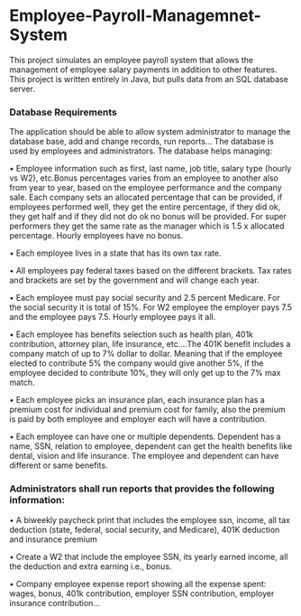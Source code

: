 # Employee-Payroll-Managemnet-System
This project simulates an employee payroll system that allows the management of employee salary payments in addition to other features.  This project is written entirely in Java, but pulls data from an SQL database server.

### Database Requirements
The application should be able to allow system administrator to manage the database base, add and change records, run reports…
The database is used by employees and administrators. The database helps managing:

•	Employee information such as first, last name, job title, salary type (hourly vs W2), etc.Bonus percentages varies from an employee to another also from year to year, based on the employee performance and the company sale. Each company sets an allocated percentage that can be provided, if employees performed well, they get the entire percentage, if they did ok, they get half and if they did not do ok no bonus will be provided. For super performers they get the same rate as the manager which is 1.5 x allocated percentage. Hourly employees have no bonus.

•	Each employee lives in a state that has its own tax rate.

•	All employees pay federal taxes based on the different brackets. Tax rates and brackets are set by the government and will change each year.

•	Each employee must pay social security and 2.5 percent Medicare. For the social security it is total of 15%. For W2 employee the employer pays 7.5 and the employee pays 7.5. Hourly employee pays it all.

•	Each employee has benefits selection such as health plan, 401k contribution, attorney plan, life insurance, etc.…The 401K benefit includes a company match of up to 7% dollar to dollar. Meaning that if the employee elected to contribute 5% the company would give another 5%, if the employee decided to contribute 10%, they will only get up to the 7% max match.

•	Each employee picks an insurance plan, each insurance plan has a premium cost for individual and premium cost for family, also the premium is paid by both employee and employer each will have a contribution.

•	Each employee can have one or multiple dependents. Dependent has a name, SSN, relation to employee, dependent can get the health benefits like dental, vision and life insurance. The employee and dependent can have different or same benefits.


### Administrators shall run reports that provides the following information:
•	A biweekly paycheck print that includes the employee ssn, income, all tax deduction (state, federal, social security, and Medicare), 401K deduction and insurance premium

•	Create a W2 that include the employee SSN, its yearly earned income, all the deduction and extra earning i.e., bonus.

•	Company employee expense report showing all the expense spent: wages, bonus, 401k contribution, employer SSN contribution, employer insurance contribution…

